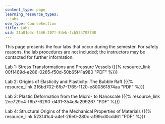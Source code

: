 ```yaml
---
content_type: page
learning_resource_types:
- Labs
ocw_type: CourseSection
title: Labs
uid: 21a01e4c-f446-207f-8deb-fcb534708748
---
```


This page presents the four labs that occur during the semester. For safety reasons, the lab procedures are not included; the instructors may be contacted for further information.

Lab 1: Stress Transformations and Pressure Vessels ({{% resource_link 00f1469d-e286-0265-f50d-50b65f41a980 "PDF" %}})

Lab 2: Origins of Elasticity and Plasticity: The Bubble Raft ({{% resource_link 316bd702-6fb7-1765-1120-e800861874aa "PDF" %}})

Lab 3: Plastic Deformation from the Micro- to Nanoscale ({{% resource_link 2ee729c4-f6b7-6290-d431-354c8a299267 "PDF" %}})

Lab 4: Structural Origins of the Mechanical Properties of Materials ({{% resource_link 523141c4-a4ef-26e0-280c-af99cd0cdd61 "PDF" %}})